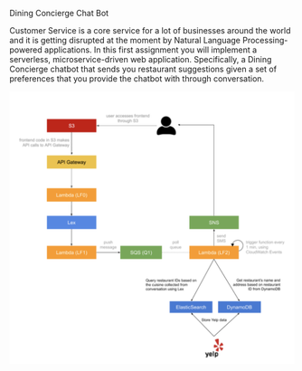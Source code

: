 Dining Concierge Chat Bot

Customer Service is a core service for a lot of businesses around the world and it is getting disrupted at the moment by Natural Language Processing-powered applications. In this first assignment you will implement a serverless, microservice-driven web application. Specifically, a Dining Concierge chatbot that sends you restaurant suggestions given a set of preferences that you provide the chatbot with through conversation.

![architecture](images/workflow_bot.png)
